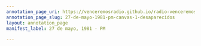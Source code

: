 ```yaml
---
annotation_page_uri: https://venceremosradio.github.io/radio-venceremos-en-espanol/annotations/27-de-mayo-1981-pm-canvas-1-desaparecidos.json
annotation_page_slug: 27-de-mayo-1981-pm-canvas-1-desaparecidos
layout: annotation_page
manifest_label: 27 de mayo, 1981 - PM

---
```

